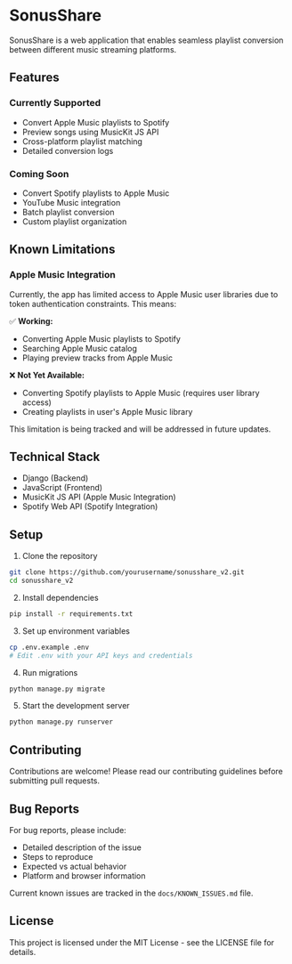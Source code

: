 # SonusShare

SonusShare is a web application that enables seamless playlist conversion between different music streaming platforms.

## Features

### Currently Supported
- Convert Apple Music playlists to Spotify
- Preview songs using MusicKit JS API
- Cross-platform playlist matching
- Detailed conversion logs

### Coming Soon
- Convert Spotify playlists to Apple Music
- YouTube Music integration
- Batch playlist conversion
- Custom playlist organization

## Known Limitations

### Apple Music Integration
Currently, the app has limited access to Apple Music user libraries due to token authentication constraints. This means:

✅ **Working:**
- Converting Apple Music playlists to Spotify
- Searching Apple Music catalog
- Playing preview tracks from Apple Music

❌ **Not Yet Available:**
- Converting Spotify playlists to Apple Music (requires user library access)
- Creating playlists in user's Apple Music library

This limitation is being tracked and will be addressed in future updates.

## Technical Stack
- Django (Backend)
- JavaScript (Frontend)
- MusicKit JS API (Apple Music Integration)
- Spotify Web API (Spotify Integration)

## Setup

1. Clone the repository
```bash
git clone https://github.com/yourusername/sonusshare_v2.git
cd sonusshare_v2
```

2. Install dependencies
```bash
pip install -r requirements.txt
```

3. Set up environment variables
```bash
cp .env.example .env
# Edit .env with your API keys and credentials
```

4. Run migrations
```bash
python manage.py migrate
```

5. Start the development server
```bash
python manage.py runserver
```

## Contributing

Contributions are welcome! Please read our contributing guidelines before submitting pull requests.

## Bug Reports

For bug reports, please include:
- Detailed description of the issue
- Steps to reproduce
- Expected vs actual behavior
- Platform and browser information

Current known issues are tracked in the `docs/KNOWN_ISSUES.md` file.

## License

This project is licensed under the MIT License - see the LICENSE file for details.
